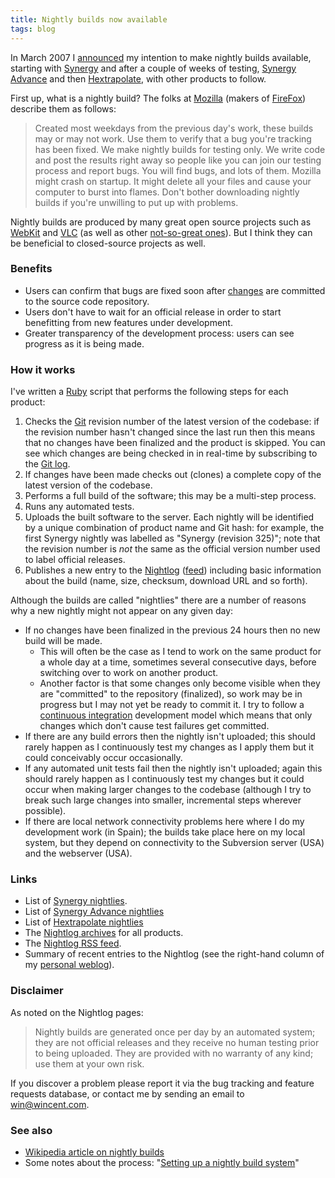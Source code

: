 ```yaml
---
title: Nightly builds now available
tags: blog
---
```


In March 2007 I [announced](http://www.wincent.com/a/about/wincent/weblog/archives/2007/03/planned_changes.php) my intention to make nightly builds available, starting with [Synergy](http://synergy.wincent.com) and after a couple of weeks of testing, [Synergy Advance](http://advance.wincent.com) and then [Hextrapolate](https://hex.wincent.com/), with other products to follow.

First up, what is a nightly build? The folks at [Mozilla](http://mozilla.org/) (makers of [FireFox](http://getfirefox.com/)) describe them as follows:

> Created most weekdays from the previous day's work, these builds may or may not work. Use them to verify that a bug you're tracking has been fixed. We make nightly builds for testing only. We write code and post the results right away so people like you can join our testing process and report bugs. You will find bugs, and lots of them. Mozilla might crash on startup. It might delete all your files and cause your computer to burst into flames. Don't bother downloading nightly builds if you're unwilling to put up with problems.

Nightly builds are produced by many great open source projects such as [WebKit](http://nightly.webkit.org/) and [VLC](http://nightlies.videolan.org/) (as well as other [not-so-great ones](http://wordpress.org/download/nightly/)). But I think they can be beneficial to closed-source projects as well.

### Benefits

-   Users can confirm that bugs are fixed soon after [changes](http://www.wincent.com/a/about/wincent/weblog/svn-log/archives/index.php) are committed to the source code repository.
-   Users don't have to wait for an official release in order to start benefitting from new features under development.
-   Greater transparency of the development process: users can see progress as it is being made.

### How it works

I've written a [Ruby](http://www.wincent.com/knowledge-base/Ruby) script that performs the following steps for each product:

1.  Checks the [Git](http://www.wincent.com/knowledge-base/Git) revision number of the latest version of the codebase: if the revision number hasn't changed since the last run then this means that no changes have been finalized and the product is skipped. You can see which changes are being checked in in real-time by subscribing to the [Git log](wincent.com/a/about/wincent/weblog/svn-log/atom.xml).
2.  If changes have been made checks out (clones) a complete copy of the latest version of the codebase.
3.  Performs a full build of the software; this may be a multi-step process.
4.  Runs any automated tests.
5.  Uploads the built software to the server. Each nightly will be identified by a unique combination of product name and Git hash: for example, the first Synergy nightly was labelled as "Synergy (revision 325)"; note that the revision number is _not_ the same as the official version number used to label official releases.
6.  Publishes a new entry to the [Nightlog](http://www.wincent.com/a/about/wincent/weblog/nightlog/) ([feed](http://www.wincent.com/a/about/wincent/weblog/nightlog/atom.xml)) including basic information about the build (name, size, checksum, download URL and so forth).

Although the builds are called "nightlies" there are a number of reasons why a new nightly might not appear on any given day:

-   If no changes have been finalized in the previous 24 hours then no new build will be made.
    -   This will often be the case as I tend to work on the same product for a whole day at a time, sometimes several consecutive days, before switching over to work on another product.
    -   Another factor is that some changes only become visible when they are "committed" to the repository (finalized), so work may be in progress but I may not yet be ready to commit it. I try to follow a [continuous integration](http://www.wincent.com/knowledge-base/continuous%20integration) development model which means that only changes which don't cause test failures get committed.
-   If there are any build errors then the nightly isn't uploaded; this should rarely happen as I continuously test my changes as I apply them but it could conceivably occur occasionally.
-   If any automated unit tests fail then the nightly isn't uploaded; again this should rarely happen as I continuously test my changes but it could occur when making larger changes to the codebase (although I try to break such large changes into smaller, incremental steps wherever possible).
-   If there are local network connectivity problems here where I do my development work (in Spain); the builds take place here on my local system, but they depend on connectivity to the Subversion server (USA) and the webserver (USA).

### Links

-   List of [Synergy nightlies](http://www.wincent.com/a/about/wincent/weblog/nightlog/archives/synergy/).
-   List of [Synergy Advance nightlies](http://www.wincent.com/a/about/wincent/weblog/nightlog/archives/synergy_advance/)
-   List of [Hextrapolate nightlies](http://www.wincent.com/a/about/wincent/weblog/nightlog/archives/hextrapolate/)
-   The [Nightlog archives](http://www.wincent.com/a/about/wincent/weblog/nightlog/) for all products.
-   The [Nightlog RSS feed](http://www.wincent.com/a/about/wincent/weblog/nightlog/atom.xml).
-   Summary of recent entries to the Nightlog (see the right-hand column of my [personal weblog](http://colaiuta.net/)).

### Disclaimer

As noted on the Nightlog pages:

> Nightly builds are generated once per day by an automated system; they are not official releases and they receive no human testing prior to being uploaded. They are provided with no warranty of any kind; use them at your own risk.

If you discover a problem please report it via the bug tracking and feature requests database, or contact me by sending an email to <win@wincent.com>.

### See also

-   [Wikipedia article on nightly builds](http://en.wikipedia.org/wiki/Nightly_build)
-   Some notes about the process: "[Setting up a nightly build system](http://www.wincent.com/knowledge-base/Setting%20up%20a%20nightly%20build%20system)"
